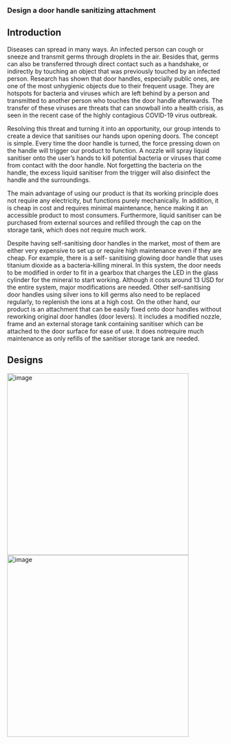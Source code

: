 ### Design a door handle sanitizing attachment
## Introduction
Diseases can spread in many ways. An infected person can cough or sneeze and transmit germs through droplets in the air. Besides that, germs can also be transferred through direct contact such as a handshake, or indirectly by touching an object that was previously touched by an infected person. Research has shown that door handles, especially public ones, are one of the most unhygienic objects due to their frequent usage. They are hotspots for bacteria and viruses which are left behind by a person and transmitted to another person who touches the door handle afterwards. The transfer of these viruses are threats that can snowball into a health crisis, as seen in the recent case of the highly contagious COVID-19 virus outbreak.

Resolving this threat and turning it into an opportunity, our group intends to create a device that sanitises our hands upon opening doors. The concept is simple. Every time the door handle is turned, the force pressing down on the handle will trigger our product to function. A nozzle will spray liquid sanitiser onto the user’s hands to kill potential bacteria or viruses that come from contact with the door handle. Not forgetting the bacteria on the handle, the excess liquid sanitiser from the trigger will also disinfect the handle and the surroundings.

The main advantage of using our product is that its working principle does not require any electricity, but functions purely mechanically. In addition, it is cheap in cost and requires minimal maintenance, hence making it an accessible product to most consumers. Furthermore, liquid sanitiser can be purchased from external sources and refilled through the cap on the storage tank, which does not require much work.

Despite having self-sanitising door handles in the market, most of them are either very expensive to set up or require high maintenance even if they are cheap. For example, there is a self- sanitising glowing door handle that uses titanium dioxide as a bacteria-killing mineral. In this system, the door needs to be modified in order to fit in a gearbox that charges the LED in the glass cylinder for the mineral to start working. Although it costs around 13 USD for the entire system, major modifications are needed. Other self-sanitising door handles using silver ions to kill germs also need to be replaced regularly, to replenish the ions at a high cost. On the other hand, our product is an attachment that can be easily fixed onto door handles without reworking original door handles (door levers). It includes a modified nozzle, frame and an external storage tank containing sanitiser which can be attached to the door surface for ease of use. It does notrequire much maintenance as only refills of the sanitiser storage tank are needed.

## Designs
<img width="422" alt="image" src="https://user-images.githubusercontent.com/84385004/207554898-19e8d95f-ae4b-4f26-ab74-ce6e843c8484.jpg">
<img width="422" alt="image" src="https://user-images.githubusercontent.com/84385004/207554914-2a24e73e-e6cd-4a84-9e14-5ca4af898480.jpg">

